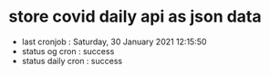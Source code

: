 # store covid daily api as json data

- last cronjob : Saturday, 30 January 2021 12:15:50
- status og cron : success
- status daily cron : success
      
      